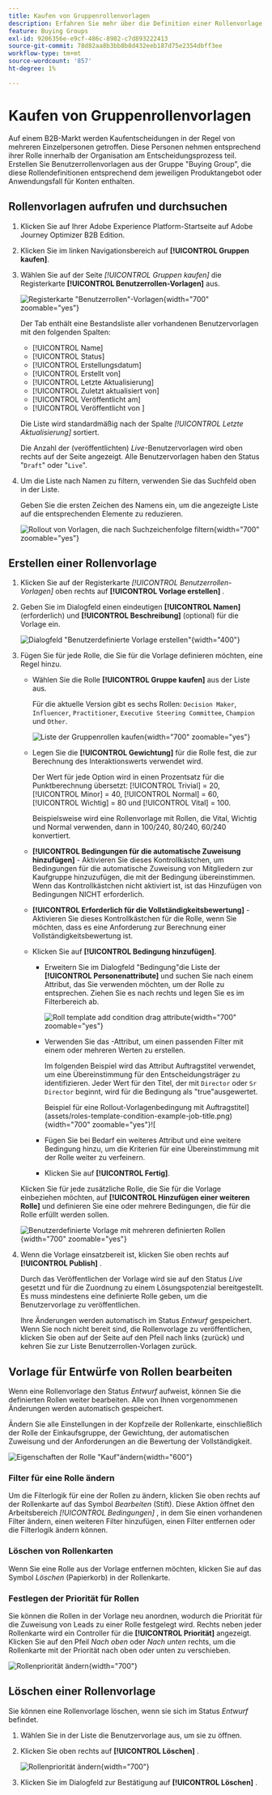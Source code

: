 ```yaml
---
title: Kaufen von Gruppenrollenvorlagen
description: Erfahren Sie mehr über die Definition einer Rollenvorlage, die als eine Käufergruppenkomponente verwendet werden soll.
feature: Buying Groups
exl-id: 9206356e-e9cf-486c-8982-c7d893222413
source-git-commit: 78d82aa8b3bb8b8d432eeb187d75e2354dbff3ee
workflow-type: tm+mt
source-wordcount: '857'
ht-degree: 1%

---
```


# Kaufen von Gruppenrollenvorlagen

Auf einem B2B-Markt werden Kaufentscheidungen in der Regel von mehreren Einzelpersonen getroffen. Diese Personen nehmen entsprechend ihrer Rolle innerhalb der Organisation am Entscheidungsprozess teil. Erstellen Sie Benutzerrollenvorlagen aus der Gruppe &quot;Buying Group&quot;, die diese Rollendefinitionen entsprechend dem jeweiligen Produktangebot oder Anwendungsfall für Konten enthalten.

## Rollenvorlagen aufrufen und durchsuchen

1. Klicken Sie auf Ihrer Adobe Experience Platform-Startseite auf Adobe Journey Optimizer B2B Edition.

1. Klicken Sie im linken Navigationsbereich auf **[!UICONTROL Gruppen kaufen]**.

1. Wählen Sie auf der Seite _[!UICONTROL Gruppen kaufen]_ die Registerkarte **[!UICONTROL Benutzerrollen-Vorlagen]** aus.

   ![Registerkarte &quot;Benutzerrollen&quot;-Vorlagen](assets/roles-templates-tab.png){width="700" zoomable="yes"}

   Der Tab enthält eine Bestandsliste aller vorhandenen Benutzervorlagen mit den folgenden Spalten:

   * [!UICONTROL Name]
   * [!UICONTROL Status]
   * [!UICONTROL Erstellungsdatum]
   * [!UICONTROL Erstellt von]
   * [!UICONTROL Letzte Aktualisierung]
   * [!UICONTROL Zuletzt aktualisiert von]
   * [!UICONTROL Veröffentlicht am]
   * [!UICONTROL Veröffentlicht von ]

   Die Liste wird standardmäßig nach der Spalte _[!UICONTROL Letzte Aktualisierung]_ sortiert.

   Die Anzahl der (veröffentlichten) _Live_-Benutzervorlagen wird oben rechts auf der Seite angezeigt. Alle Benutzervorlagen haben den Status &quot;`Draft`&quot; oder &quot;`Live`&quot;.

1. Um die Liste nach Namen zu filtern, verwenden Sie das Suchfeld oben in der Liste.

   Geben Sie die ersten Zeichen des Namens ein, um die angezeigte Liste auf die entsprechenden Elemente zu reduzieren.

   ![Rollout von Vorlagen, die nach Suchzeichenfolge filtern](assets/roles-templates-search.png){width="700" zoomable="yes"}

## Erstellen einer Rollenvorlage

1. Klicken Sie auf der Registerkarte _[!UICONTROL Benutzerrollen-Vorlagen]_ oben rechts auf **[!UICONTROL Vorlage erstellen]** .

1. Geben Sie im Dialogfeld einen eindeutigen **[!UICONTROL Namen]** (erforderlich) und **[!UICONTROL Beschreibung]** (optional) für die Vorlage ein.

   ![Dialogfeld &quot;Benutzerdefinierte Vorlage erstellen&quot;](assets/roles-template-create-dialog.png){width="400"}

1. Fügen Sie für jede Rolle, die Sie für die Vorlage definieren möchten, eine Regel hinzu.

   * Wählen Sie die Rolle **[!UICONTROL Gruppe kaufen]** aus der Liste aus.

     Für die aktuelle Version gibt es sechs Rollen: `Decision Maker`, `Influencer`, `Practitioner`, `Executive Steering Committee`, `Champion` und `Other`.

     ![Liste der Gruppenrollen kaufen](./assets/roles-template-create-roles-list.png){width="700" zoomable="yes"}

   * Legen Sie die **[!UICONTROL Gewichtung]** für die Rolle fest, die zur Berechnung des Interaktionswerts verwendet wird.

     Der Wert für jede Option wird in einen Prozentsatz für die Punktberechnung übersetzt: [!UICONTROL Trivial] = 20, [!UICONTROL Minor] = 40, [!UICONTROL Normal] = 60, [!UICONTROL Wichtig] = 80 und [!UICONTROL Vital] = 100.

     Beispielsweise wird eine Rollenvorlage mit Rollen, die Vital, Wichtig und Normal verwenden, dann in 100/240, 80/240, 60/240 konvertiert.

   * **[!UICONTROL Bedingungen für die automatische Zuweisung hinzufügen]** - Aktivieren Sie dieses Kontrollkästchen, um Bedingungen für die automatische Zuweisung von Mitgliedern zur Kaufgruppe hinzuzufügen, die mit der Bedingung übereinstimmen. Wenn das Kontrollkästchen nicht aktiviert ist, ist das Hinzufügen von Bedingungen NICHT erforderlich.

   * **[!UICONTROL Erforderlich für die Vollständigkeitsbewertung]** - Aktivieren Sie dieses Kontrollkästchen für die Rolle, wenn Sie möchten, dass es eine Anforderung zur Berechnung einer Vollständigkeitsbewertung ist.

   * Klicken Sie auf **[!UICONTROL Bedingung hinzufügen]**.

      * Erweitern Sie im Dialogfeld &quot;Bedingung&quot;die Liste der **[!UICONTROL Personenattribute]** und suchen Sie nach einem Attribut, das Sie verwenden möchten, um der Rolle zu entsprechen. Ziehen Sie es nach rechts und legen Sie es im Filterbereich ab.

        ![Roll template add condition drag attribute](assets/roles-template-role-attribute.png){width="700" zoomable="yes"}

      * Verwenden Sie das -Attribut, um einen passenden Filter mit einem oder mehreren Werten zu erstellen.

        Im folgenden Beispiel wird das Attribut Auftragstitel verwendet, um eine Übereinstimmung für den Entscheidungsträger zu identifizieren. Jeder Wert für den Titel, der mit `Director` oder `Sr Director` beginnt, wird für die Bedingung als &quot;true&quot;ausgewertet.

        Beispiel für eine Rollout-Vorlagenbedingung mit Auftragstitel](assets/roles-template-condition-example-job-title.png){width="700" zoomable="yes"}![

      * Fügen Sie bei Bedarf ein weiteres Attribut und eine weitere Bedingung hinzu, um die Kriterien für eine Übereinstimmung mit der Rolle weiter zu verfeinern.

      * Klicken Sie auf **[!UICONTROL Fertig]**.

   Klicken Sie für jede zusätzliche Rolle, die Sie für die Vorlage einbeziehen möchten, auf **[!UICONTROL Hinzufügen einer weiteren Rolle]** und definieren Sie eine oder mehrere Bedingungen, die für die Rolle erfüllt werden sollen.

   ![Benutzerdefinierte Vorlage mit mehreren definierten Rollen ](assets/roles-template-multiple-roles.png){width="700" zoomable="yes"}

1. Wenn die Vorlage einsatzbereit ist, klicken Sie oben rechts auf **[!UICONTROL Publish]** .

   Durch das Veröffentlichen der Vorlage wird sie auf den Status _Live_ gesetzt und für die Zuordnung zu einem Lösungspotenzial bereitgestellt. Es muss mindestens eine definierte Rolle geben, um die Benutzervorlage zu veröffentlichen.

   Ihre Änderungen werden automatisch im Status _Entwurf_ gespeichert. Wenn Sie noch nicht bereit sind, die Rollenvorlage zu veröffentlichen, klicken Sie oben auf der Seite auf den Pfeil nach links (zurück) und kehren Sie zur Liste Benutzerrollen-Vorlagen zurück.

## Vorlage für Entwürfe von Rollen bearbeiten

Wenn eine Rollenvorlage den Status _Entwurf_ aufweist, können Sie die definierten Rollen weiter bearbeiten. Alle von Ihnen vorgenommenen Änderungen werden automatisch gespeichert.

Ändern Sie alle Einstellungen in der Kopfzeile der Rollenkarte, einschließlich der Rolle der Einkaufsgruppe, der Gewichtung, der automatischen Zuweisung und der Anforderungen an die Bewertung der Vollständigkeit.

![Eigenschaften der Rolle &quot;Kauf&quot;ändern](./assets/roles-template-role-properties.png){width="600"}

### Filter für eine Rolle ändern

Um die Filterlogik für eine der Rollen zu ändern, klicken Sie oben rechts auf der Rollenkarte auf das Symbol _Bearbeiten_ (Stift). Diese Aktion öffnet den Arbeitsbereich _[!UICONTROL Bedingungen]_ , in dem Sie einen vorhandenen Filter ändern, einen weiteren Filter hinzufügen, einen Filter entfernen oder die Filterlogik ändern können.

### Löschen von Rollenkarten

Wenn Sie eine Rolle aus der Vorlage entfernen möchten, klicken Sie auf das Symbol _Löschen_ (Papierkorb) in der Rollenkarte.

### Festlegen der Priorität für Rollen

Sie können die Rollen in der Vorlage neu anordnen, wodurch die Priorität für die Zuweisung von Leads zu einer Rolle festgelegt wird. Rechts neben jeder Rollenkarte wird ein Controller für die **[!UICONTROL Priorität]** angezeigt. Klicken Sie auf den Pfeil _Nach oben_ oder _Nach unten_ rechts, um die Rollenkarte mit der Priorität nach oben oder unten zu verschieben.

![Rollenpriorität ändern](./assets/roles-template-role-priority.png){width="700"}

## Löschen einer Rollenvorlage

Sie können eine Rollenvorlage löschen, wenn sie sich im Status _Entwurf_ befindet.

1. Wählen Sie in der Liste die Benutzervorlage aus, um sie zu öffnen.

1. Klicken Sie oben rechts auf **[!UICONTROL Löschen]** .

   ![Rollenpriorität ändern](./assets/roles-template-delete.png){width="700"}

1. Klicken Sie im Dialogfeld zur Bestätigung auf **[!UICONTROL Löschen]** .
